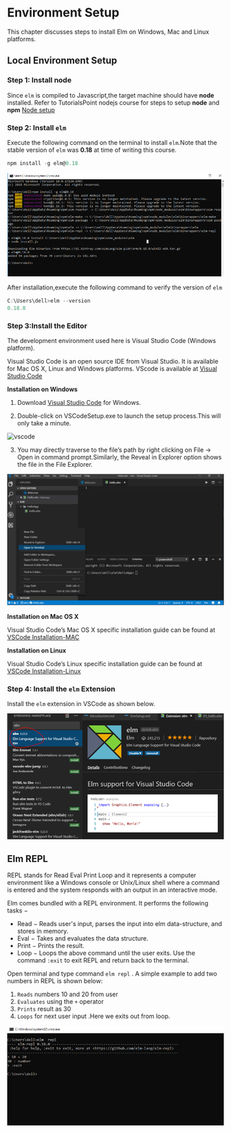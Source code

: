# Environment Setup

This chapter discusses steps to install Elm on Windows, Mac and Linux platforms.

## Local Environment Setup

### Step 1: Install **node**

Since `elm` is compiled to Javascript,the target machine should have **node** installed.
Refer to TutorialsPoint nodejs course for steps to setup **node** and **npm** [Node setup](https://www.tutorialspoint.com/nodejs/nodejs_environment_setup.htm)

### Step 2: Install `elm`

Execute the following command on the terminal to install `elm`.Note that the stable version of `elm` was  **0.18** at time of writing this course.

```javascript
npm install -g elm@0.18
```

![start](https://github.com/kannans89/ElmRepo/blob/master/images/01_Installation_step1.PNG?raw=true)

After installation,execute the following command to verify the version of `elm`

```javascript
C:\Users\dell>elm --version
0.18.0
```

### Step 3:Install the Editor

The development environment used here is Visual Studio Code (Windows platform).

Visual Studio Code is an open source IDE from Visual Studio. It is available for Mac OS X, Linux and Windows platforms. VScode is available at [Visual Studio Code](https://code.visualstudio.com/)

**Installation on Windows**

1. Download [Visual Studio Code](https://code.visualstudio.com/) for Windows.  

2. Double-click on VSCodeSetup.exe to launch the setup process.This will only take a minute.

 <!--Screenshot here -->
 ![vscode](
https://www.tutorialspoint.com/typescript/images/setup_wizard.jpg
)
  
3.  You may directly traverse to the file’s path by right clicking on  File → Open in command prompt.Similarly, the Reveal in  Explorer option shows the file in the File Explorer.

 <!--Include screenshot for elm file -->
  ![travers_path](
      https://github.com/kannans89/ElmRepo/blob/master/images/07_open_terminal.png?raw=true
 )

**Installation on Mac OS X**

Visual Studio Code’s Mac OS X specific installation guide can be found at [VSCode Installation-MAC](https://code.visualstudio.com/Docs/editor/setup)

**Installation on Linux**

Visual Studio Code’s Linux specific installation guide can be found at [VSCode Installation-Linux](https://code.visualstudio.com/Docs/editor/setup)

### Step 4: Install the `elm` Extension

Install the `elm` extension in VSCode as shown below.

![vscodeExtension](https://github.com/kannans89/ElmRepo/blob/master/images/04_vscode_extension.PNG?raw=true)

## Elm REPL

REPL stands for Read Eval Print Loop and it represents a computer environment like a Windows console or Unix/Linux shell where a command is entered and the system responds with an output in an interactive mode.

Elm comes bundled with a REPL environment. It performs the following tasks − <!--verify if explanations are correct-->

- Read − Reads user's input, parses the input into elm data-structure, and stores in memory.
- Eval − Takes and evaluates the data structure.
- Print − Prints the result.
- Loop − Loops the above command until the user exits. Use the command `:exit` to exit REPL and return back to the terminal.

Open terminal and type command `elm repl` . A simple example to add two numbers in REPL is shown below:

1. `Reads` numbers 10 and 20 from user
2. `Evaluates` using the `+` operator
3. `Prints` result as 30
4. `Loops` for next user input .Here we exits out from loop.

![REPL](https://github.com/kannans89/ElmRepo/blob/master/images/02_repl.PNG?raw=true)

<!--

If you are on Mac or Windows, you can use the installers to get everything set up easily

## Windows

To install elm on windows we need to download the windows executable from [here](https://github.com/elm/compiler/releases/download/0.19.0/installer-for-windows.exe)

Double click the **installer-for-windows.exe** file ,the following window will appear.

![start](https://github.com/kannans89/ElmRepo/blob/master/images/01_Installation_step1.PNG?raw=true)

Follow the simple steps , keep default setting and once the wizard completes installation you will see the completed screen as shown below

![complete](https://github.com/kannans89/ElmRepo/blob/master/images/02_Installation.PNG?raw=true)

you can verify after installation by opening the windows terminal and typing command `elm repl` as shown

![elm repl](https://github.com/kannans89/ElmRepo/blob/master/images/03_elm_repl.PNG?raw=true)

## Mac

To install elm in mac first we need to download the installer for mac from [here](https://github.com/elm/compiler/releases/download/0.19.0/installer-for-mac.pkg)

Once you launch the installer you will get following screen

![start](https://github.com/kannans89/ElmRepo/blob/master/images/01_Installation_step1.PNG?raw=true)

complete the installation wizard by selecting the default settings.

 -->
